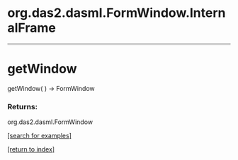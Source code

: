# org.das2.dasml.FormWindow.InternalFrame



***
<a name="getWindow"></a>
# getWindow
getWindow(  ) &rarr; FormWindow



### Returns:
org.das2.dasml.FormWindow


<a href="https://github.com/autoplot/dev/search?q=getWindow&unscoped_q=getWindow">[search for examples]</a>

<a href="https://github.com/autoplot/documentation/blob/master/javadoc/index-all.md">[return to index]</a>

